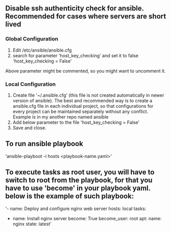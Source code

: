## Disable ssh authenticity check for ansible. Recommended for cases where servers are short lived
### Global Configuration
1. Edit /etc/ansible/ansible.cfg
2. search for parameter 'host_key_checking' and set it to false
   'host_key_checking = False'

Above parameter might be commented, so you might want to uncomment it.

### Local Configuration
1. Create file '~/.ansible.cfg' (this file is not created automatically in newer version of ansible). The best and recommended way is to create a ansible.cfg file in each individual project, so that configurations for every project can be maintained separately without any conflict. Example is in my another repo named ansible
2. Add below parameter to the file
   'host_key_checking = False'
3. Save and close.

## To run ansible playbook
'ansible-playboot -i hosts <playbook-name.yaml>'

## To execute tasks as root user, you will have to switch to root from the playbook, for that you have to use 'become' in your playbook yaml. below is the example of such playbook:
'- name: Deploy and configure nginx web server
  hosts: local
  tasks: 
  - name: Install nginx server
    become: True
    become_user: root
    apt: 
      name: nginx
      state: latest'